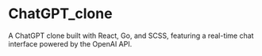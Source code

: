 # ChatGPT_clone
A ChatGPT clone built with React, Go, and SCSS, featuring a real-time chat interface powered by the OpenAI API.
